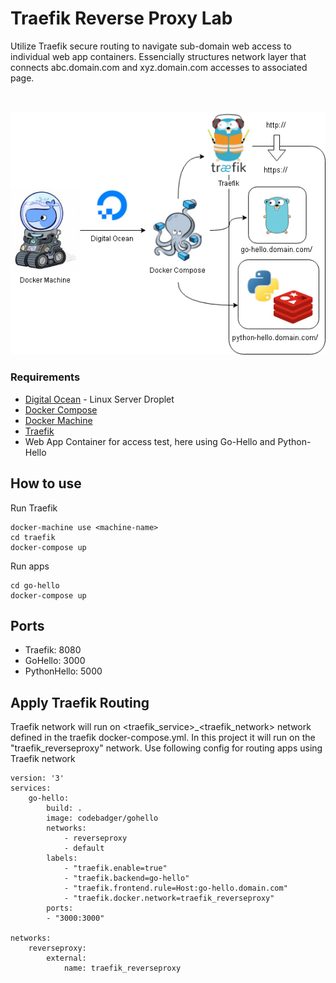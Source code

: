 # Traefik Reverse Proxy Lab

Utilize Traefik secure routing to navigate sub-domain web access to individual web app containers. Essencially structures network layer that connects abc.domain.com and xyz.domain.com accesses to associated page.

<br>
<p align="center">
  <img src="https://raw.githubusercontent.com/code-badger/reverse-proxy/master/diagram.png">
</p>


### Requirements
- [Digital Ocean](https://www.digitalocean.com/products/droplets/) - Linux Server Droplet
- [Docker Compose](https://docs.docker.com/compose/overview/)
- [Docker Machine](https://docs.docker.com/machine/overview/)
- [Traefik](https://traefik.io/)
- Web App Container for access test, here using Go-Hello and Python-Hello

## How to use

Run Traefik
```
docker-machine use <machine-name>
cd traefik
docker-compose up
```

Run apps
```
cd go-hello
docker-compose up
```

## Ports

- Traefik: 8080
- GoHello: 3000
- PythonHello: 5000

## Apply Traefik Routing

Traefik network will run on <traefik_service>_<traefik_network> network defined in the traefik docker-compose.yml. In this project it will run on the "traefik_reverseproxy" network.
Use following config for routing apps using Traefik network
```
version: '3'
services:
    go-hello:
        build: .
        image: codebadger/gohello
        networks:
            - reverseproxy
            - default
        labels:
            - "traefik.enable=true"
            - "traefik.backend=go-hello"
            - "traefik.frontend.rule=Host:go-hello.domain.com"
            - "traefik.docker.network=traefik_reverseproxy"
        ports:
        - "3000:3000"

networks:
    reverseproxy:
        external:
            name: traefik_reverseproxy
```
